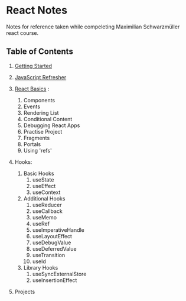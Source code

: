# React Notes

Notes for reference taken while compeleting Maximilian Schwarzmüller react course.

## Table of Contents

1. [Getting Started](GettingStarted/GettingStarted.md)
2. [JavaScript Refresher](JavaScriptRefresher/JavaScriptRefresher.md)
3. [React Basics](ReactBasics/ReactBasics.md) :

   1. Components
   2. Events
   3. Rendering List
   4. Conditional Content
   5. Debugging React Apps
   6. Practise Project
   7. Fragments
   8. Portals
   9. Using 'refs'

4. Hooks:

   1. Basic Hooks
      1. useState
      2. useEffect
      3. useContext
   2. Additional Hooks
      1. useReducer
      2. useCallback
      3. useMemo
      4. useRef
      5. useImperativeHandle
      6. useLayoutEffect
      7. useDebugValue
      8. useDeferredValue
      9. useTransition
      10. useId
   3. Library Hooks
      1. useSyncExternalStore
      2. useInsertionEffect

5. Projects

